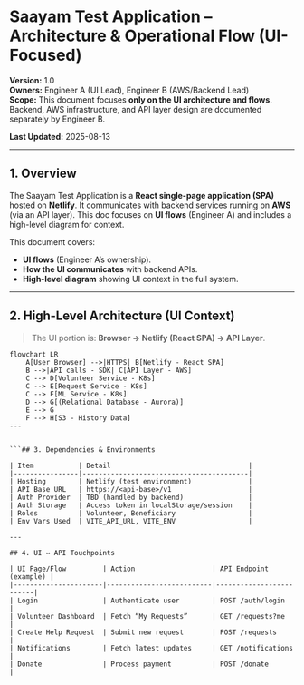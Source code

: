 # Saayam Test Application – Architecture & Operational Flow (UI-Focused)

**Version:** 1.0  
**Owners:** Engineer A (UI Lead), Engineer B (AWS/Backend Lead)  
**Scope:** This document focuses **only on the UI architecture and flows**. Backend, AWS infrastructure, and API layer design are documented separately by Engineer B.  

**Last Updated:** 2025-08-13  

---

## 1. Overview
The Saayam Test Application is a **React single-page application (SPA)** hosted on **Netlify**. It communicates with backend services running on **AWS** (via an API layer). This doc focuses on **UI flows** (Engineer A) and includes a high-level diagram for context.

This document covers:
- **UI flows** (Engineer A’s ownership).
- **How the UI communicates** with backend APIs.
- **High-level diagram** showing UI context in the full system.

---

## 2. High-Level Architecture (UI Context)
> The UI portion is: **Browser → Netlify (React SPA) → API Layer**.

```mermaid
flowchart LR
    A[User Browser] -->|HTTPS| B[Netlify - React SPA]
    B -->|API calls - SDK| C[API Layer - AWS]
    C --> D[Volunteer Service - K8s]
    C --> E[Request Service - K8s]
    C --> F[ML Service - K8s]
    D --> G[(Relational Database - Aurora)]
    E --> G
    F --> H[S3 - History Data]
---


```## 3. Dependencies & Environments

| Item           | Detail                                  |
|----------------|-----------------------------------------|
| Hosting        | Netlify (test environment)              |
| API Base URL   | https://<api-base>/v1                   |
| Auth Provider  | TBD (handled by backend)                |
| Auth Storage   | Access token in localStorage/session    |
| Roles          | Volunteer, Beneficiary                  |
| Env Vars Used  | VITE_API_URL, VITE_ENV                  |

---

## 4. UI ↔ API Touchpoints

| UI Page/Flow         | Action                   | API Endpoint (example) |
|----------------------|--------------------------|-------------------------|
| Login                | Authenticate user        | POST /auth/login        |
| Volunteer Dashboard  | Fetch “My Requests”      | GET /requests?me        |
| Create Help Request  | Submit new request       | POST /requests          |
| Notifications        | Fetch latest updates     | GET /notifications      |
| Donate               | Process payment          | POST /donate            |
